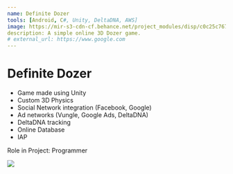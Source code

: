 ```yaml
---
name: Definite Dozer
tools: [Android, C#, Unity, DeltaDNA, AWS]
image: https://mir-s3-cdn-cf.behance.net/project_modules/disp/c0c25c76755871.5c73ba914606e.jpg
description: A simple online 3D Dozer game.
# external_url: https://www.google.com
---
```


# Definite Dozer

- Game made using Unity
- Custom 3D Physics
- Social Network integration (Facebook, Google)
- Ad networks (Vungle, Google Ads, DeltaDNA)
- DeltaDNA tracking
- Online Database
- IAP

Role in Project:
Programmer


![](https://mir-s3-cdn-cf.behance.net/project_modules/disp/ac3a6476755871.5c73ba9146353.jpg)


<p class="text-center">
<a href="https://www.behance.net/gallery/50821951/GameThe-Survivalist"> <i class="fab fa-1x fa-behance-square"></i> 
</a>
<a href="https://play.google.com/store/apps/details?id=com.definitegaming.definitedozer&hl=en_US"> <i class="fab fa-1x fa-google"></i> 
</a>
<!-- </p> -->